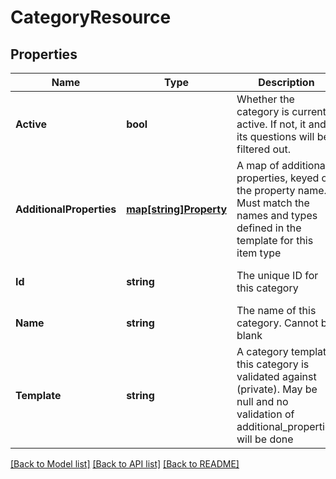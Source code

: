 # CategoryResource

## Properties
Name | Type | Description | Notes
------------ | ------------- | ------------- | -------------
**Active** | **bool** | Whether the category is currently active. If not, it and its questions will be filtered out. | [optional] [default to null]
**AdditionalProperties** | [**map[string]Property**](Property.md) | A map of additional properties, keyed on the property name.  Must match the names and types defined in the template for this item type | [optional] [default to null]
**Id** | **string** | The unique ID for this category | [optional] [default to null]
**Name** | **string** | The name of this category. Cannot be blank | [default to null]
**Template** | **string** | A category template this category is validated against (private). May be null and no validation of additional_properties will be done | [optional] [default to null]

[[Back to Model list]](../README.md#documentation-for-models) [[Back to API list]](../README.md#documentation-for-api-endpoints) [[Back to README]](../README.md)


